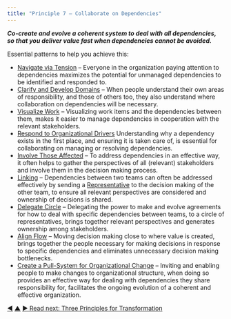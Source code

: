 ```yaml
---
title: "Principle 7 – Collaborate on Dependencies"
---
```




**_Co-create and evolve a coherent system to deal with all dependencies, so that you deliver value fast when dependencies cannot be avoided._**

Essential patterns to help you achieve this:

-   [Navigate via Tension](navigate-via-tension.html) – Everyone in the organization paying attention to dependencies maximizes the potential for unmanaged dependencies to be identified and responded to.
-   [Clarify and Develop Domains](clarify-and-develop-domains.html) – When people understand their own areas of responsibility, and those of others too, they also understand where collaboration on dependencies will be necessary.
-   [Visualize Work](visualize-work.html) – Visualizing work items and the dependencies between them, makes it easier to manage dependencies in cooperation with the relevant stakeholders. 
-   [Respond to Organizational Drivers](respond-to-organizational-drivers.html) Understanding why a dependency exists in the first place, and ensuring it is taken care of, is essential for collaborating on managing or resolving dependencies. 
-   [Involve Those Affected](involve-those-affected.html) – To address dependencies in an effective way, it often helps to gather the perspectives of all (relevant) stakeholders and involve them in the decision making process.
-   [Linking](linking.html) – Dependencies between two teams can often be addressed effectively by sending a [Representative](representative.html) to the decision making of the other team, to ensure all relevant perspectives are considered and ownership of decisions is shared.
-   [Delegate Circle](delegate-circle.html) – Delegating the power to make and evolve agreements for how to deal with specific dependencies between teams, to a circle of representatives, brings together relevant perspectives and generates ownership among stakeholders. 
-   [Align Flow](align-flow.html) – Moving decision making close to where value is created, brings together the people necessary for making decisions in response to specific dependencies and eliminates unnecessary decision making bottlenecks.
-   [Create a Pull-System for Organizational Change](create-a-pull-system-for-organizational-change.html) – Inviting and enabling people to make changes to organizational structure, when doing so provides an effective way for dealing with dependencies they share responsibility for, facilitates the ongoing evolution of a coherent and effective organization.


<div class="bottom-nav">
<a href="enable-autonomy.html" title="Back to: Principle 6 – Enable Autonomy">◀</a> <a href="structure.html" title="Up: Two Principles for Structure">▲</a> <a href="transformation.html" title="Read next: Three Principles for Transformation">▶ Read next: Three Principles for Transformation</a>
</div>


<script type="text/javascript">
Mousetrap.bind('g n', function() {
    window.location.href = 'transformation.html';
    return false;
});
</script>


